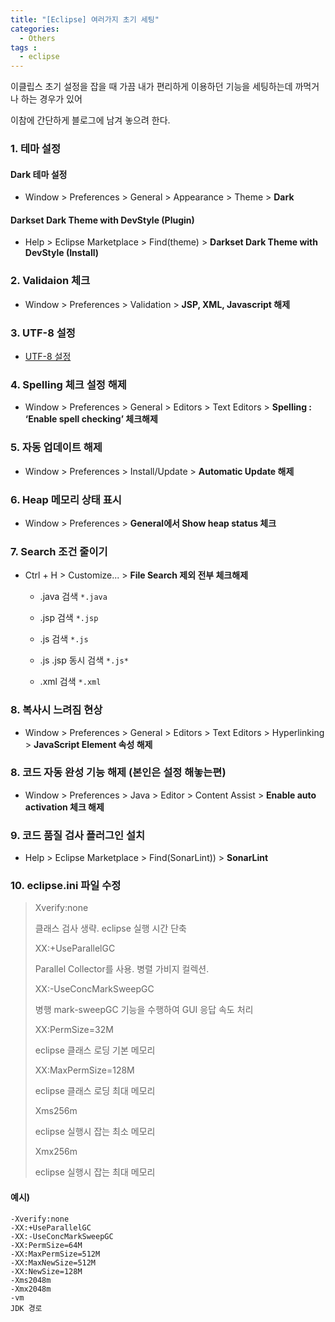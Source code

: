 ```yaml
---
title: "[Eclipse] 여러가지 초기 세팅"
categories: 
  - Others
tags : 
  - eclipse
---
```


이클립스 초기 설정을 잡을 때 가끔 내가 편리하게 이용하던 기능을 세팅하는데 까먹거나 하는 경우가 있어

이참에 간단하게 블로그에 남겨 놓으려 한다.

### 1. 테마 설정

#### Dark 테마 설정
- Window > Preferences > General > Appearance > Theme > **Dark**

#### Darkset Dark Theme with DevStyle (Plugin) 
- Help > Eclipse Marketplace > Find(theme) > **Darkset Dark Theme with DevStyle (Install)**

### 2. Validaion 체크
- Window > Preferences > Validation > **JSP, XML, Javascript 해제**

### 3. UTF-8 설정
- [UTF-8 설정](https://gangzzang.tistory.com/entry/%EC%9D%B4%ED%81%B4%EB%A6%BD%EC%8A%A4-%EA%B0%9C%EB%B0%9C%ED%99%98%EA%B2%BD-UTF8-%EC%9D%B8%EC%BD%94%EB%94%A9-%EC%84%A4%EC%A0%95)

### 4. Spelling 체크 설정 해제
- Window > Preferences > General > Editors > Text Editors > **Spelling : ‘Enable spell checking’ 체크해제**

### 5. 자동 업데이트 해제
- Window > Preferences > Install/Update > **Automatic Update 해제**

### 6. Heap 메모리 상태 표시
- Window > Preferences > **General에서 Show heap status 체크**

### 7. Search 조건 줄이기
- Ctrl + H > Customize... > **File Search 제외 전부 체크해제** 

  - .java 검색 `*.java`

  - .jsp 검색 `*.jsp`

  - .js 검색 `*.js`

  - .js .jsp 동시 검색 `*.js*`

  - .xml 검색 `*.xml`

### 8. 복사시 느려짐 현상 
- Window > Preferences > General > Editors > Text Editors > Hyperlinking > **JavaScript Element 속성 해제**

### 8. 코드 자동 완성 기능 해제 (본인은 설정 해놓는편)
- Window > Preferences > Java > Editor > Content Assist > **Enable auto activation 체크 해제**

### 9. 코드 품질 검사 플러그인 설치
- Help > Eclipse Marketplace > Find(SonarLint)) > **SonarLint**

### 10. eclipse.ini 파일 수정
>Xverify:none
>
>클래스 검사 생략. eclipse 실행 시간 단축
>
>XX:+UseParallelGC
>
>Parallel Collector를 사용. 병렬 가비지 컬렉션.
>
>XX:-UseConcMarkSweepGC
>
>병행 mark-sweepGC 기능을 수행하여 GUI 응답 속도 처리
>
>XX:PermSize=32M
>
>eclipse 클래스 로딩 기본 메모리
>
>XX:MaxPermSize=128M
>
>eclipse 클래스 로딩 최대 메모리
>
>Xms256m
>
>eclipse 실행시 잡는 최소 메모리
>
>Xmx256m
>
>eclipse 실행시 잡는 최대 메모리

#### 예시)
```
-Xverify:none
-XX:+UseParallelGC
-XX:-UseConcMarkSweepGC
-XX:PermSize=64M
-XX:MaxPermSize=512M  
-XX:MaxNewSize=512M
-XX:NewSize=128M
-Xms2048m
-Xmx2048m
-vm
JDK 경로
```
